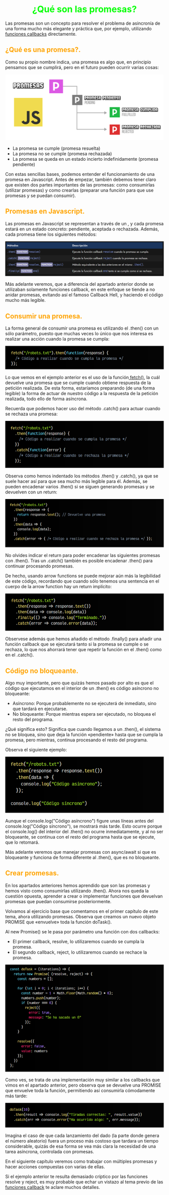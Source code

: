 # <span style="color:lime"><center>¿Qué son las promesas?</center></span>

Las promesas son un concepto para resolver el problema de asincronía de una forma mucho más elegante y práctica que, por ejemplo, utilizando [funciones callbacks](https://lenguajejs.com/javascript/asincronia/callbacks/) directamente.

## <span style="color:orange">¿Qué es una promesa?.</span>
Como su propio nombre indica, una promesa es algo que, en principio pensamos que se cumplirá, pero en el futuro pueden ocurrir varias cosas:

![alt text](./imagenes-promesas/promises.png)


   - La promesa se cumple (promesa resuelta)
   - La promesa no se cumple (promesa rechazada)
   - La promesa se queda en un estado incierto indefinidamente (promesa pendiente)

Con estas sencillas bases, podemos entender el funcionamiento de una promesa en Javascript. Antes de empezar, también debemos tener claro que existen dos partes importantes de las promesas: como consumirlas (utilizar promesas) y como crearlas (preparar una función para que use promesas y se puedan consumir).

## <span style="color:orange">Promesas en Javascript.</span>
Las promesas en Javascript se representan a través de un , y cada promesa estará en un estado concreto: pendiente, aceptada o rechazada. Además, cada promesa tiene los siguientes métodos:

![alt text](./imagenes-promesas/image.png)

Más adelante veremos, que a diferencia del apartado anterior donde se utilizaban solamente funciones callback, en este enfoque se tiende a no anidar promesas, evitando así el famoso Callback Hell, y haciendo el código mucho más legible.

## <span style="color:orange">Consumir una promesa.</span>
La forma general de consumir una promesa es utilizando el .then() con un sólo parámetro, puesto que muchas veces lo único que nos interesa es realizar una acción cuando la promesa se cumpla:

![alt text](./imagenes-promesas/image-1.png)

Lo que vemos en el ejemplo anterior es el uso de la función[ fetch()](https://lenguajejs.com/javascript/peticiones-http/fetch/), la cuál devuelve una promesa que se cumple cuando obtiene respuesta de la petición realizada. De esta forma, estaríamos preparando (de una forma legible) la forma de actuar de nuestro código a la respuesta de la petición realizada, todo ello de forma asíncrona.

Recuerda que podemos hacer uso del método .catch() para actuar cuando se rechaza una promesa:

![alt text](./imagenes-promesas/image-2.png)

Observa como hemos indentado los métodos .then() y .catch(), ya que se suele hacer así para que sea mucho más legible para él. Además, se pueden encadenar varios .then() si se siguen generando promesas y se devuelven con un return:

![alt text](./imagenes-promesas/image-3.png)

No olvides indicar el return para poder encadenar las siguientes promesas con .then(). Tras un .catch() también es posible encadenar .then() para continuar procesando promesas.

De hecho, usando arrow functions se puede mejorar aún más la legibilidad de este código, recordando que cuando sólo tenemos una sentencia en el cuerpo de la arrow function hay un return implícito:

![alt text](./imagenes-promesas/image-4.png)

Observese además que hemos añadido el método .finally() para añadir una función callback que se ejecutará tanto si la promesa se cumple o se rechaza, lo que nos ahorrará tener que repetir la función en el .then() como en el .catch().

## <span style="color:orange">Código no bloqueante.</span>
Algo muy importante, pero que quizás hemos pasado por alto es que el código que ejecutamos en el interior de un .then() es código asíncrono no bloqueante:

   - Asíncrono: Porque probablemente no se ejecuterá de inmediato, sino que tardará en ejecutarse.
   - No bloqueante: Porque mientras espera ser ejecutado, no bloquea el resto del programa.

¿Qué significa esto? Significa que cuando llegamos a un .then(), el sistema no se bloquea, sino que deja la función «pendiente» hasta que se cumpla la promesa, pero mientras, continua procesando el resto del programa.

Observa el siguiente ejemplo:

![alt text](./imagenes-promesas/image-5.png)

Aunque el console.log("Código asíncrono") figure unas líneas antes del console.log("Código síncrono"), se mostrará más tarde. Esto ocurre porque el console.log() del interior del .then() no ocurre inmediatamente, y al no ser bloqueante, se continua con el resto del programa hasta que se ejecute, que lo retomará.

Más adelante veremos que manejar promesas con async/await si que es bloqueante y funciona de forma diferente al .then(), que es no bloqueante.

## <span style="color:orange">Crear promesas.</span>
En los apartados anteriores hemos aprendido que son las promesas y hemos visto como consumirlas utilizando .then(). Ahora nos queda la cuestión opuesta, aprender a crear o implementar funciones que devuelvan promesas que puedan consumirse posteriormente.

Volvamos al ejercicio base que comentamos en el primer capítulo de este tema, ahora utilizando promesas. Observa que creamos un nuevo objeto PROMISE que «envuelve» toda la función doTask().

Al new Promise() se le pasa por parámetro una función con dos callbacks:

   - El primer callback, resolve, lo utilizaremos cuando se cumpla la promesa.
   - El segundo callback, reject, lo utilizaremos cuando se rechace la promesa.

![alt text](./imagenes-promesas/image-6.png)

Como ves, se trata de una implementación muy similar a los callbacks que vimos en el apartado anterior, pero observa que se devuelve una PROMISE que envuelve toda la función, permitiendo así consumirla cómodamente más tarde:

![alt text](./imagenes-promesas/image-7.png)

Imagina el caso de que cada lanzamiento del dado (la parte donde genera el número aleatorio) fuera un proceso más costoso que tardara un tiempo considerable, quizás de esa forma se vea más clara la necesidad de una tarea asíncrona, controlada con promesas.

En el siguiente capítulo veremos como trabajar con múltiples promesas y hacer acciones compuestas con varias de ellas.

Si el ejemplo anterior te resulta demasiado críptico por las funciones resolve y reject, es muy probable que echar un vistazo al tema previo de las [funciones callback](https://lenguajejs.com/javascript/asincronia/callbacks/) te aclare muchos detalles.

